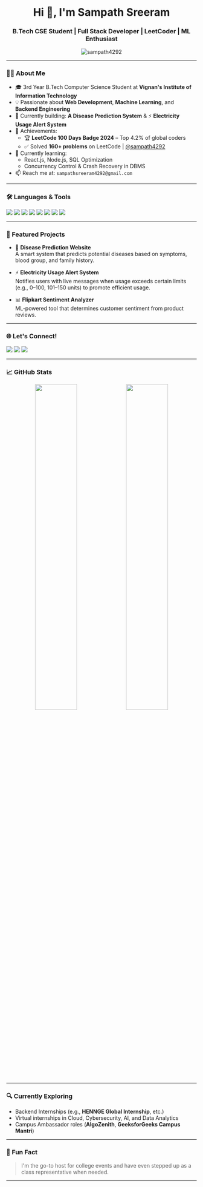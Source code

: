 <h1 align="center">Hi 👋, I'm Sampath Sreeram</h1>
<h3 align="center">B.Tech CSE Student | Full Stack Developer | LeetCoder | ML Enthusiast</h3>

<p align="center">
  <img src="https://komarev.com/ghpvc/?username=sampath4292&label=Profile%20views&color=0e75b6&style=flat" alt="sampath4292" />
</p>

---

### 👨‍🎓 About Me
- 🎓 3rd Year B.Tech Computer Science Student at **Vignan's Institute of Information Technology**  
- 💡 Passionate about **Web Development**, **Machine Learning**, and **Backend Engineering**
- 🔭 Currently building: **A Disease Prediction System** & ⚡ **Electricity Usage Alert System**
- 🏅 Achievements:
  - 🏆 **LeetCode 100 Days Badge 2024** – Top 4.2% of global coders
  - ✅ Solved **160+ problems** on LeetCode | [@sampath4292](https://leetcode.com/sampath4292)
- 🌱 Currently learning:
  - React.js, Node.js, SQL Optimization
  - Concurrency Control & Crash Recovery in DBMS
- 📫 Reach me at: `sampathsreeram4292@gmail.com`

---

### 🛠️ Languages & Tools
<p align="left">
  <img src="https://img.shields.io/badge/C%2B%2B-00599C?style=flat&logo=c%2B%2B&logoColor=white" />
  <img src="https://img.shields.io/badge/JavaScript-F7DF1E?style=flat&logo=javascript&logoColor=black" />
  <img src="https://img.shields.io/badge/Python-3776AB?style=flat&logo=python&logoColor=white" />
  <img src="https://img.shields.io/badge/React-20232A?style=flat&logo=react&logoColor=61DAFB" />
  <img src="https://img.shields.io/badge/Node.js-339933?style=flat&logo=node.js&logoColor=white" />
  <img src="https://img.shields.io/badge/MySQL-00000F?style=flat&logo=mysql&logoColor=white" />
  <img src="https://img.shields.io/badge/HTML5-E34F26?style=flat&logo=html5&logoColor=white" />
  <img src="https://img.shields.io/badge/CSS3-1572B6?style=flat&logo=css3&logoColor=white" />
</p>

---

### 📌 Featured Projects
- 🔬 **Disease Prediction Website**  
  A smart system that predicts potential diseases based on symptoms, blood group, and family history.

- ⚡ **Electricity Usage Alert System**  
  Notifies users with live messages when usage exceeds certain limits (e.g., 0–100, 101–150 units) to promote efficient usage.

- 📊 **Flipkart Sentiment Analyzer**  
  ML-powered tool that determines customer sentiment from product reviews.

---

### 🌐 Let's Connect!
<p align="left">
  <a href="mailto:sampathsreeram4292@gmail.com"><img src="https://img.shields.io/badge/Gmail-D14836?style=flat&logo=gmail&logoColor=white" /></a>
  <a href="https://leetcode.com/sampath4292/"><img src="https://img.shields.io/badge/LeetCode-FFA116?style=flat&logo=leetcode&logoColor=black" /></a>
  <a href="https://www.linkedin.com/in/sampathsreeram/"><img src="https://img.shields.io/badge/LinkedIn-blue?style=flat&logo=linkedin&logoColor=white" /></a>
</p>

---

### 📈 GitHub Stats

<p align="center">
  <img src="https://github-readme-stats.vercel.app/api?username=sampath4292&show_icons=true&theme=radical" width="47%" />
  <img src="https://github-readme-streak-stats.herokuapp.com/?user=sampath4292&theme=radical" width="47%" />
</p>

---

### 🔍 Currently Exploring
- Backend Internships (e.g., **HENNGE Global Internship**, etc.)
- Virtual internships in Cloud, Cybersecurity, AI, and Data Analytics
- Campus Ambassador roles (**AlgoZenith**, **GeeksforGeeks Campus Mantri**)

---

### 🎤 Fun Fact
> I'm the go-to host for college events and have even stepped up as a class representative when needed.

---
